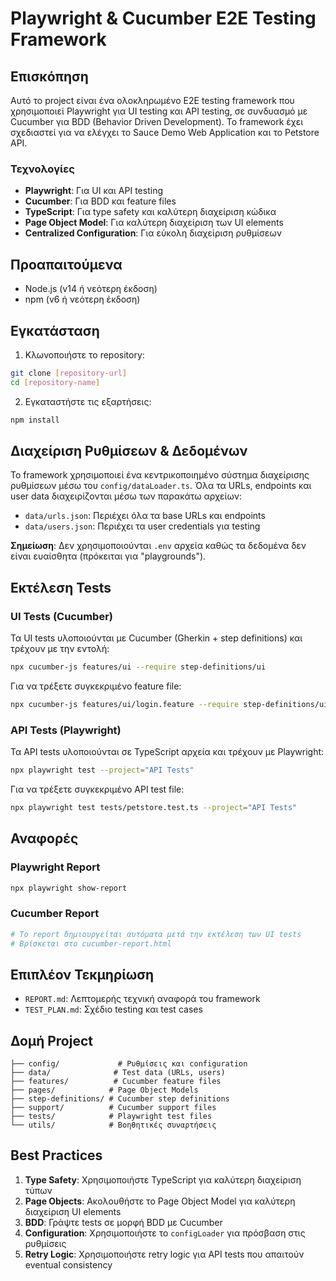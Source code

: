 # Playwright & Cucumber E2E Testing Framework

## Επισκόπηση
Αυτό το project είναι ένα ολοκληρωμένο E2E testing framework που χρησιμοποιεί Playwright για UI testing και API testing, σε συνδυασμό με Cucumber για BDD (Behavior Driven Development). Το framework έχει σχεδιαστεί για να ελέγχει το Sauce Demo Web Application και το Petstore API.

### Τεχνολογίες
- **Playwright**: Για UI και API testing
- **Cucumber**: Για BDD και feature files
- **TypeScript**: Για type safety και καλύτερη διαχείριση κώδικα
- **Page Object Model**: Για καλύτερη διαχείριση των UI elements
- **Centralized Configuration**: Για εύκολη διαχείριση ρυθμίσεων

## Προαπαιτούμενα
- Node.js (v14 ή νεότερη έκδοση)
- npm (v6 ή νεότερη έκδοση)

## Εγκατάσταση

1. Κλωνοποιήστε το repository:
```bash
git clone [repository-url]
cd [repository-name]
```

2. Εγκαταστήστε τις εξαρτήσεις:
```bash
npm install
```

## Διαχείριση Ρυθμίσεων & Δεδομένων

Το framework χρησιμοποιεί ένα κεντρικοποιημένο σύστημα διαχείρισης ρυθμίσεων μέσω του `config/dataLoader.ts`. Όλα τα URLs, endpoints και user data διαχειρίζονται μέσω των παρακάτω αρχείων:

- `data/urls.json`: Περιέχει όλα τα base URLs και endpoints
- `data/users.json`: Περιέχει τα user credentials για testing

**Σημείωση**: Δεν χρησιμοποιούνται `.env` αρχεία καθώς τα δεδομένα δεν είναι ευαίσθητα (πρόκειται για "playgrounds").

## Εκτέλεση Tests

### UI Tests (Cucumber)

Τα UI tests υλοποιούνται με Cucumber (Gherkin + step definitions) και τρέχουν με την εντολή:

```bash
npx cucumber-js features/ui --require step-definitions/ui
```

Για να τρέξετε συγκεκριμένο feature file:

```bash
npx cucumber-js features/ui/login.feature --require step-definitions/ui
```

### API Tests (Playwright)

Τα API tests υλοποιούνται σε TypeScript αρχεία και τρέχουν με Playwright:

```bash
npx playwright test --project="API Tests"
```

Για να τρέξετε συγκεκριμένο API test file:

```bash
npx playwright test tests/petstore.test.ts --project="API Tests"
```

## Αναφορές

### Playwright Report
```bash
npx playwright show-report
```

### Cucumber Report
```bash
# Το report δημιουργείται αυτόματα μετά την εκτέλεση των UI tests
# Βρίσκεται στο cucumber-report.html
```

## Επιπλέον Τεκμηρίωση

- `REPORT.md`: Λεπτομερής τεχνική αναφορά του framework
- `TEST_PLAN.md`: Σχέδιο testing και test cases

## Δομή Project

```
├── config/             # Ρυθμίσεις και configuration
├── data/              # Test data (URLs, users)
├── features/          # Cucumber feature files
├── pages/            # Page Object Models
├── step-definitions/ # Cucumber step definitions
├── support/          # Cucumber support files
├── tests/            # Playwright test files
└── utils/            # Βοηθητικές συναρτήσεις
```

## Best Practices

1. **Type Safety**: Χρησιμοποιήστε TypeScript για καλύτερη διαχείριση τύπων
2. **Page Objects**: Ακολουθήστε το Page Object Model για καλύτερη διαχείριση UI elements
3. **BDD**: Γράψτε tests σε μορφή BDD με Cucumber
4. **Configuration**: Χρησιμοποιήστε το `configLoader` για πρόσβαση στις ρυθμίσεις
5. **Retry Logic**: Χρησιμοποιήστε retry logic για API tests που απαιτούν eventual consistency 